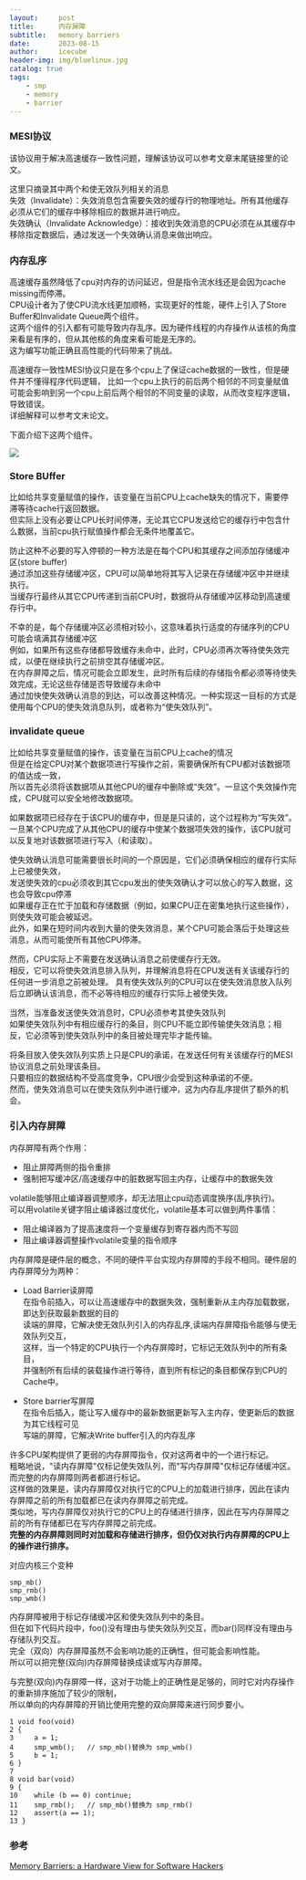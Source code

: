 ```yaml
---
layout:     post
title:      内存屏障
subtitle:   memory barriers
date:       2023-08-15
author:     icecube
header-img: img/bluelinux.jpg
catalog: true
tags:
    - smp
    - memory
    - barrier
---
```

### MESI协议  
该协议用于解决高速缓存一致性问题，理解该协议可以参考文章末尾链接里的论文。

这里只摘录其中两个和使无效队列相关的消息  
失效（Invalidate）：失效消息包含需要失效的缓存行的物理地址。所有其他缓存必须从它们的缓存中移除相应的数据并进行响应。  
失效确认（Invalidate Acknowledge）：接收到失效消息的CPU必须在从其缓存中移除指定数据后，通过发送一个失效确认消息来做出响应。

### 内存乱序
高速缓存虽然降低了cpu对内存的访问延迟，但是指令流水线还是会因为cache missing而停滞。  
CPU设计者为了使CPU流水线更加顺畅，实现更好的性能，硬件上引入了Store Buffer和Invalidate Queue两个组件。  
这两个组件的引入都有可能导致内存乱序。因为硬件线程的内存操作从该核的角度来看是有序的，但从其他核的角度来看可能是无序的。    
这为编写功能正确且高性能的代码带来了挑战。  

高速缓存一致性MESI协议只是在多个cpu上了保证cache数据的一致性，但是硬件并不懂得程序代码逻辑，
比如一个cpu上执行的前后两个相邻的不同变量赋值可能会影响到另一个cpu上前后两个相邻的不同变量的读取，从而改变程序逻辑，导致错误。  
详细解释可以参考文末论文。

下面介绍下这两个组件。

![](https://raw.githubusercontent.com/l3b2w1/l3b2w1.github.io/master/img/2023-08-16-memory-barriers.png)

### Store BUffer
比如给共享变量赋值的操作，该变量在当前CPU上cache缺失的情况下，需要停滞等待cache行返回数据。  
但实际上没有必要让CPU长时间停滞，无论其它CPU发送给它的缓存行中包含什么数据，当前cpu执行赋值操作都会无条件地覆盖它。

防止这种不必要的写入停顿的一种方法是在每个CPU和其缓存之间添加存储缓冲区(store buffer)   
通过添加这些存储缓冲区，CPU可以简单地将其写入记录在存储缓冲区中并继续执行。  
当缓存行最终从其它CPU传递到当前CPU时，数据将从存储缓冲区移动到高速缓存行中。

不幸的是，每个存储缓冲区必须相对较小，这意味着执行适度的存储序列的CPU可能会填满其存储缓冲区  
例如，如果所有这些存储都导致缓存未命中，此时，CPU必须再次等待使失效完成，以便在继续执行之前排空其存储缓冲区。    
在内存屏障之后，情况可能会立即发生，此时所有后续的存储指令都必须等待使失效完成，无论这些存储是否导致缓存未命中  
通过加快使失效确认消息的到达，可以改善这种情况。一种实现这一目标的方式是使用每个CPU的使失效消息队列，或者称为“使失效队列”。  

### invalidate queue
比如给共享变量赋值的操作，该变量在当前CPU上cache的情况  
但是在给定CPU对某个数据项进行写操作之前，需要确保所有CPU都对该数据项的值达成一致，  
所以首先必须将该数据项从其他CPU的缓存中删除或“失效”。一旦这个失效操作完成，CPU就可以安全地修改数据项。  

如果数据项已经存在于该CPU的缓存中，但是是只读的，这个过程称为“写失效”。  
一旦某个CPU完成了从其他CPU的缓存中使某个数据项失效的操作，该CPU就可以反复地对该数据项进行写入（和读取）。

使失效确认消息可能需要很长时间的一个原因是，它们必须确保相应的缓存行实际上已被使失效，  
发送使失效的cpu必须收到其它cpu发出的使失效确认才可以放心的写入数据，这也会导致cpu停滞   
如果缓存正在忙于加载和存储数据（例如，如果CPU正在密集地执行这些操作），则使失效可能会被延迟。  
此外，如果在短时间内收到大量的使失效消息，某个CPU可能会落后于处理这些消息，从而可能使所有其他CPU停滞。  

然而，CPU实际上不需要在发送确认消息之前使缓存行无效。   
相反，它可以将使失效消息排入队列，并理解消息将在CPU发送有关该缓存行的任何进一步消息之前被处理。
具有使失效队列的CPU可以在使失效消息放入队列后立即确认该消息，而不必等待相应的缓存行实际上被使失效。  

当然，当准备发送使失效消息时，CPU必须参考其使失效队列  
如果使失效队列中有相应缓存行的条目，则CPU不能立即传输使失效消息；相反，它必须等到使失效队列中的条目被处理完毕才能传输。

将条目放入使失效队列实质上只是CPU的承诺，在发送任何有关该缓存行的MESI协议消息之前处理该条目。  
只要相应的数据结构不受高度竞争，CPU很少会受到这种承诺的不便。  
然而，使失效消息可以在使失效队列中进行缓冲，这为内存乱序提供了额外的机会。

### 引入内存屏障
内存屏障有两个作用：
* 阻止屏障两侧的指令重排
* 强制把写缓冲区/高速缓存中的脏数据写回主内存，让缓存中的数据失效  

volatile能够阻止编译器调整顺序，却无法阻止cpu动态调度换序(乱序执行)。  
可以用volatile关键字阻止编译器过度优化，volatile基本可以做到两件事情：
* 阻止编译器为了提高速度将一个变量缓存到寄存器内而不写回  
* 阻止编译器调整操作volatile变量的指令顺序


内存屏障是硬件层的概念，不同的硬件平台实现内存屏障的手段不相同。硬件层的内存屏障分为两种：  
* Load Barrier读屏障   
在指令前插入，可以让高速缓存中的数据失效，强制重新从主内存加载数据，即达到获取最新数据的目的  
读端的屏障，它解决使无效队列引入的内存乱序,读端内存屏障指令能够与使无效队列交互，    
这样，当一个特定的CPU执行一个内存屏障时，它标记无效队列中的所有条目，  
并强制所有后续的装载操作进行等待，直到所有标记的条目都保存到CPU的Cache中。  

* Store barrier写屏障  
在指令后插入，能让写入缓存中的最新数据更新写入主内存，使更新后的数据为其它线程可见  
写端的屏障，它解决Write buffer引入的内存乱序  

许多CPU架构提供了更弱的内存屏障指令，仅对这两者中的一个进行标记。  
粗略地说，"读内存屏障"仅标记使失效队列，而"写内存屏障"仅标记存储缓冲区。而完整的内存屏障则两者都进行标记。  
这样做的效果是，读内存屏障仅对执行它的CPU上的加载进行排序，因此在读内存屏障之前的所有加载都已在读内存屏障之前完成。  
类似地，写内存屏障仅对执行它的CPU上的存储进行排序，因此在写内存屏障之前的所有存储都已在写内存屏障之前完成。  
**完整的内存屏障则同时对加载和存储进行排序，但仍仅对执行内存屏障的CPU上的操作进行排序。**  


对应内核三个变种  
```
smp_mb()
smp_rmb()
smp_wmb()
```

内存屏障被用于标记存储缓冲区和使失效队列中的条目。  
但在如下代码片段中，foo()没有理由与使失效队列交互，而bar()同样没有理由与存储队列交互。  
完全（双向）内存屏障虽然不会影响功能的正确性，但可能会影响性能。  
所以可以把完整(双向)内存屏障替换成读或写内存屏障。

与完整(双向)内存屏障一样，这对于功能上的正确性是足够的，同时它对内存操作的重新排序施加了较少的限制，  
所以单向的内存屏障的开销比使用完整的双向屏障来进行同步要小。  
```
1 void foo(void)
2 {
3     a = 1;
4     smp_wmb();   // smp_mb()替换为 smp_wmb()
5     b = 1;
6 }
7
8 void bar(void)
9 {
10    while (b == 0) continue;
11    smp_rmb();   // smp_mb()替换为 smp_rmb()
12    assert(a == 1);
13 }
```

### 参考
[Memory Barriers: a Hardware View for Software Hackers](https://www.puppetmastertrading.com/images/hwViewForSwHackers.pdf)   
